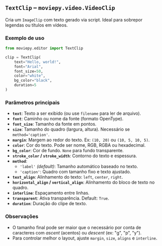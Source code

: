 ## `TextClip` – `moviepy.video.VideoClip`

Cria um `ImageClip` com texto gerado via script. Ideal para sobrepor legendas ou títulos em vídeos.

### Exemplo de uso
```python
from moviepy.editor import TextClip

clip = TextClip(
    text="Hello, world!",
    font="Arial",
    font_size=50,
    color="white",
    bg_color="black",
    duration=5
)
```

### Parâmetros principais

- **`text`**: Texto a ser exibido (ou use `filename` para ler de arquivo).
- **`font`**: Caminho ou nome da fonte (formato OpenType).
- **`font_size`**: Tamanho da fonte em pontos.
- **`size`**: Tamanho do quadro (largura, altura). Necessário se `method='caption'`.
- **`margin`**: Margem ao redor do texto. Ex: `(10, 20)` ou `(10, 5, 10, 5)`.
- **`color`**: Cor do texto. Pode ser nome, RGB, RGBA ou hexadecimal.
- **`bg_color`**: Cor de fundo. `None` para fundo transparente.
- **`stroke_color` / `stroke_width`**: Contorno do texto e espessura.
- **`method`**:
  - `'label'` *(default)*: Tamanho automático baseado no texto.
  - `'caption'`: Quadro com tamanho fixo e texto ajustado.
- **`text_align`**: Alinhamento do texto: `left`, `center`, `right`.
- **`horizontal_align` / `vertical_align`**: Alinhamento do bloco de texto no quadro.
- **`interline`**: Espaçamento entre linhas.
- **`transparent`**: Ativa transparência. Default: `True`.
- **`duration`**: Duração do clipe de texto.

### Observações

- O tamanho final pode ser maior que o necessário por conta de caracteres com *ascent* (acentos) ou *descent* (ex: "g", "p", "y").
- Para controlar melhor o layout, ajuste `margin`, `size`, `aligns` e `interline`.